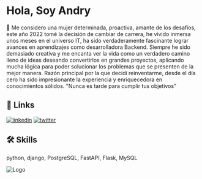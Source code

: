 # Hola, Soy Andry 

🚀 Me considero una mujer determinada, proactiva, amante de los desafíos, este año 2022 tomé la decisión de cambiar de carrera, he vivido inmersa unos meses en el universo IT, ha sido verdaderamente fascinante lograr avances en aprendizajes como desarrolladora Backend. Siempre he sido demasiado creativa y me encanta ver la vida como un verdadero camino lleno de ideas deseando convertirlos en grandes proyectos, aplicando mucha lógica para poder solucionar los problemas que se presenten de la mejor manera. Razón principal por la que decidí reinventarme, desde el día cero ha sido impresionante la experiencia y enriquecedora en conocimientos sólidos. "Nunca es tarde para cumplir tus objetivos"

 
## 🔗 Links
[![linkedin](https://img.shields.io/badge/linkedin-0A66C2?style=for-the-badge&logo=linkedin&logoColor=white)](https://www.linkedin.com/in/andrystylist)
[![twitter](https://img.shields.io/badge/twitter-1DA1F2?style=for-the-badge&logo=twitter&logoColor=white)](https://twitter.com/andrystylist)


## 🛠 Skills
python, django, PostgreSQL, FastAPI, Flask, MySQL


![Logo](
https://export-download.canva.com/1eVes/DAFRC_1eVes/17/0/0001-40048222225.png?X-Amz-Algorithm=AWS4-HMAC-SHA256&X-Amz-Credential=AKIAJHKNGJLC2J7OGJ6Q%2F20221105%2Fus-east-1%2Fs3%2Faws4_request&X-Amz-Date=20221105T010703Z&X-Amz-Expires=15874&X-Amz-Signature=63028a9892570d9060dc3b439774bb6ddf3fdf6979cb20a94e09c304865c278d&X-Amz-SignedHeaders=host&response-content-disposition=attachment%3B%20filename%2A%3DUTF-8%27%27Logo%2520de%2520Moda%2520belleza%2520imagen%2520marca%2520personal%2520profesi%25C3%25B3n%2520tipograf%25C3%25ADa%2520rosa%2520y%2520negro.png&response-expires=Sat%2C%2005%20Nov%202022%2005%3A31%3A37%20GMT)
